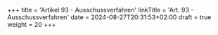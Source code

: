 +++
title = 'Artikel 93 - Ausschussverfahren'
linkTitle = 'Art. 93 - Ausschussverfahren'
date = 2024-08-27T20:31:53+02:00
draft = true
weight = 20
+++
